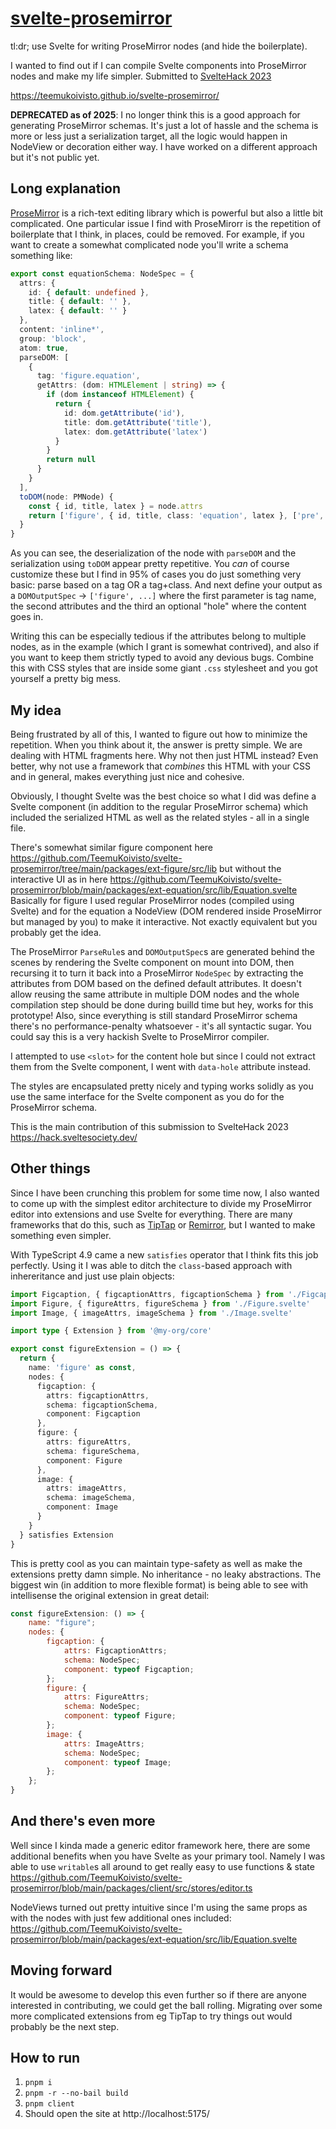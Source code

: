 # [svelte-prosemirror](https://github.com/teemukoivisto/svelte-prosemirror)

tl:dr; use Svelte for writing ProseMirror nodes (and hide the boilerplate).

I wanted to find out if I can compile Svelte components into ProseMirror nodes and make my life simpler. Submitted to [SvelteHack 2023](https://hack.sveltesociety.dev/)

https://teemukoivisto.github.io/svelte-prosemirror/

**DEPRECATED as of 2025**: I no longer think this is a good approach for generating ProseMirror schemas. It's just a lot of hassle and the schema is more or less just a serialization target, all the logic would happen in NodeView or decoration either way. I have worked on a different approach but it's not public yet.

## Long explanation

[ProseMirror](prosemirror.net) is a rich-text editing library which is powerful but also a little bit complicated. One particular issue I find with ProseMirorr is the repetition of boilerplate that I think, in places, could be removed. For example, if you want to create a somewhat complicated node you'll write a schema something like:

```ts
export const equationSchema: NodeSpec = {
  attrs: {
    id: { default: undefined },
    title: { default: '' },
    latex: { default: '' }
  },
  content: 'inline*',
  group: 'block',
  atom: true,
  parseDOM: [
    {
      tag: 'figure.equation',
      getAttrs: (dom: HTMLElement | string) => {
        if (dom instanceof HTMLElement) {
          return {
            id: dom.getAttribute('id'),
            title: dom.getAttribute('title'),
            latex: dom.getAttribute('latex')
          }
        }
        return null
      }
    }
  ],
  toDOM(node: PMNode) {
    const { id, title, latex } = node.attrs
    return ['figure', { id, title, class: 'equation', latex }, ['pre', latex], ['figcaption', 0]]
  }
}
```

As you can see, the deserialization of the node with `parseDOM` and the serialization using `toDOM` appear pretty repetitive. You _can_ of course customize these but I find in 95% of cases you do just something very basic: parse based on a tag OR a tag+class. And next define your output as a `DOMOutputSpec` -> `['figure', ...]` where the first parameter is tag name, the second attributes and the third an optional "hole" where the content goes in.

Writing this can be especially tedious if the attributes belong to multiple nodes, as in the example (which I grant is somewhat contrived), and also if you want to keep them strictly typed to avoid any devious bugs. Combine this with CSS styles that are inside some giant `.css` stylesheet and you got yourself a pretty big mess.

## My idea

Being frustrated by all of this, I wanted to figure out how to minimize the repetition. When you think about it, the answer is pretty simple. We are dealing with HTML fragments here. Why not then just HTML instead? Even better, why not use a framework that _combines_ this HTML with your CSS and in general, makes everything just nice and cohesive.

Obviously, I thought Svelte was the best choice so what I did was define a Svelte component (in addition to the regular ProseMirror schema) which included the serialized HTML as well as the related styles - all in a single file.

There's somewhat similar figure component here https://github.com/TeemuKoivisto/svelte-prosemirror/tree/main/packages/ext-figure/src/lib but without the interactive UI as in here https://github.com/TeemuKoivisto/svelte-prosemirror/blob/main/packages/ext-equation/src/lib/Equation.svelte Basically for figure I used regular ProseMirror nodes (compiled using Svelte) and for the equation a NodeView (DOM rendered inside ProseMirror but managed by you) to make it interactive. Not exactly equivalent but you probably get the idea.

The ProseMirror `ParseRule`s and `DOMOutputSpec`s are generated behind the scenes by rendering the Svelte component on mount into DOM, then recursing it to turn it back into a ProseMirror `NodeSpec` by extracting the attributes from DOM based on the defined default attributes. It doesn't allow reusing the same attribute in multiple DOM nodes and the whole compilation step should be done during builld time but hey, works for this prototype! Also, since everything is still standard ProseMirror schema there's no performance-penalty whatsoever - it's all syntactic sugar. You could say this is a very hackish Svelte to ProseMirror compiler.

I attempted to use `<slot>` for the content hole but since I could not extract them from the Svelte component, I went with `data-hole` attribute instead.

The styles are encapsulated pretty nicely and typing works solidly as you use the same interface for the Svelte component as you do for the ProseMirror schema.

This is the main contribution of this submission to SvelteHack 2023 https://hack.sveltesociety.dev/

## Other things

Since I have been crunching this problem for some time now, I also wanted to come up with the simplest editor architecture to divide my ProseMirror editor into extensions and use Svelte for everything. There are many frameworks that do this, such as [TipTap](https://tiptap.dev/) or [Remirror](https://remirror.io/), but I wanted to make something even simpler.

With TypeScript 4.9 came a new `satisfies` operator that I think fits this job perfectly. Using it I was able to ditch the `class`-based approach with inhereritance and just use plain objects:

```ts
import Figcaption, { figcaptionAttrs, figcaptionSchema } from './Figcaption.svelte'
import Figure, { figureAttrs, figureSchema } from './Figure.svelte'
import Image, { imageAttrs, imageSchema } from './Image.svelte'

import type { Extension } from '@my-org/core'

export const figureExtension = () => {
  return {
    name: 'figure' as const,
    nodes: {
      figcaption: {
        attrs: figcaptionAttrs,
        schema: figcaptionSchema,
        component: Figcaption
      },
      figure: {
        attrs: figureAttrs,
        schema: figureSchema,
        component: Figure
      },
      image: {
        attrs: imageAttrs,
        schema: imageSchema,
        component: Image
      }
    }
  } satisfies Extension
}
```

This is pretty cool as you can maintain type-safety as well as make the extensions pretty damn simple. No inheritance - no leaky abstractions. The biggest win (in addition to more flexible format) is being able to see with intellisense the original extension in great detail:

```js
const figureExtension: () => {
    name: "figure";
    nodes: {
        figcaption: {
            attrs: FigcaptionAttrs;
            schema: NodeSpec;
            component: typeof Figcaption;
        };
        figure: {
            attrs: FigureAttrs;
            schema: NodeSpec;
            component: typeof Figure;
        };
        image: {
            attrs: ImageAttrs;
            schema: NodeSpec;
            component: typeof Image;
        };
    };
}
```

## And there's even more

Well since I kinda made a generic editor framework here, there are some additional benefits when you have Svelte as your primary tool. Namely I was able to use `writable`s all around to get really easy to use functions & state https://github.com/TeemuKoivisto/svelte-prosemirror/blob/main/packages/client/src/stores/editor.ts

NodeViews turned out pretty intuitive since I'm using the same props as with the nodes with just few additional ones included: https://github.com/TeemuKoivisto/svelte-prosemirror/blob/main/packages/ext-equation/src/lib/Equation.svelte

## Moving forward

It would be awesome to develop this even further so if there are anyone interested in contributing, we could get the ball rolling. Migrating over some more complicated extensions from eg TipTap to try things out would probably be the next step.

## How to run

1. `pnpm i`
2. `pnpm -r --no-bail build`
3. `pnpm client`
4. Should open the site at http://localhost:5175/
